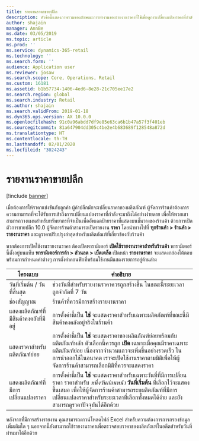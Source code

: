 ```yaml
---
title: รายงานราคาขายปลีก
description: หัวข้อนี้แสดงภาพรวมของลักษณะการทำงานของรายงานราคาที่ใช้เพื่อดูการเปลี่ยนแปลงราคาที่กำลังจะมาถึงสำหรับผลิตภัณฑ์ที่จัดประเภท
author: shajain
manager: AnnBe
ms.date: 03/05/2019
ms.topic: article
ms.prod: ''
ms.service: dynamics-365-retail
ms.technology: ''
ms.search.form: ''
audience: Application user
ms.reviewer: josaw
ms.search.scope: Core, Operations, Retail
ms.custom: 16181
ms.assetid: b1b57734-1406-4ed6-8e28-21c705ee17e2
ms.search.region: global
ms.search.industry: Retail
ms.author: shajain
ms.search.validFrom: 2019-01-18
ms.dyn365.ops.version: AX 10.0.0
ms.openlocfilehash: 91c0a96abdd7df9e85e63ca6b1b47a57f3f401eb
ms.sourcegitcommit: 81a647904dd305c4be2e4b683689f128548a872d
ms.translationtype: HT
ms.contentlocale: th-TH
ms.lasthandoff: 02/01/2020
ms.locfileid: "3024243"
---
```

# <a name="retail-price-reports"></a>รายงานราคาขายปลีก

[!include [banner](includes/banner.md)]


เมื่อต้องการให้ราคาแข่งขันกับลูกค้า ผู้ค้าปลีกมักจะเปลี่ยนราคาของผลิตภัณฑ์ ผู้จัดการร้านค้าต้องการความสามารถที่จะได้รับการเข้าถึงการเปลี่ยนแปลงราคาที่กำลังจะมาถึงได้อย่างง่ายดาย เพื่อให้พวกเขาสามารถวางแผนสำหรับทรัพยากรที่จำเป็นเพื่ออัพเดตป้ายราคาที่แสดงบนชั้นวางของร้านค้า ด้วยการเปิดตัวการขายปลีก 10.0 ผู้จัดการร้านค้าสามารถเปิดรายงาน **ราคา** โดยนำทางไปที่ **ทุกร้านค้า \> ร้านค้า \> รายงานราคา** และดูราคาปรับปรุงล่าสุดสำหรับผลิตภัณฑ์ที่เกี่ยวข้องกับร้านค้า  

หากต้องการเปิดใช้งานรายงานราคา ต้องเปิดพารามิเตอร์ **เปิดใช้รายงานราคาสำหรับร้านค้า**  พารามิเตอร์นี้ตั้งอยู่บนแท็บ **พารามิเตอร์การค้า \> ส่วนลด \> เบ็ดเตล็ด** เปิดหน้า **รายงานราคา** จะแสดงกล่องโต้ตอบพร้อมการกำหนดค่าต่างๆ การตั้งค่าคอนฟิกที่พร้อมใช้งานมีแสดงรายการอยู่ด้านล่าง

| โครงแบบ | คำอธิบาย |
|---|---|
| วันที่เริ่มต้น / วันที่สิ้นสุด| ช่วงวันที่สำหรับรายงานราคาควรถูกสร้างขึ้น ในขณะนี้ระยะเวลาถูกจำกัดที่ 7 วัน |
| ช่องสัญญาณ| ร้านค้าที่ควรมีการสร้างรายงานราคา |
| แสดงผลิตภัณฑ์ที่มีสินค้าคงคลังที่มีอยู่| การตั้งค่านี้เป็น **ใช่** จะแสดงราคาสำหรับเฉพาะผลิตภัณฑ์ที่ขณะนี้มีสินค้าคงคลังอยู่จริงในร้านค้า |
| แสดงราคาสำหรับผลิตภัณฑ์ย่อย | การตั้งค่านี้เป็น **ใช่** จะแสดงราคาของผลิตภัณฑ์ย่อยพร้อมกับผลิตภัณฑ์หลัก ตัวเลือกนี้ควรถูก **เปิด** เฉพาะเมื่อคุณมีราคาเฉพาะผลิตภัณฑ์ย่อย เนื่องจากจำนวนแถวจะเพิ่มขึ้นอย่างรวดเร็ว ในการนำออกใช้ในอนาคต เราจะเปิดใช้งานราคาตามมิติเพื่อให้ผู้จัดการร้านค้าสามารถเลือกมิติที่ควรจะแสดงราคา |
| แสดงผลิตภัณฑ์ที่มีการเปลี่ยนแปลงราคา | การตั้งค่านี้เป็น **ใช่** จะแสดงราคาสำหรับเฉพาะวันที่ที่มีการเปลี่ยนราคา ราคาสำหรับ *หนึ่งวันก่อนหน้า* **วันที่เริ่มต้น** ที่เลือกไว้จะแสดงขึ้นเสมอ เพื่อให้ผู้จัดการร้านค้าสามารถระบุผลิตภัณฑ์ที่มีการเปลี่ยนแปลงราคาสำหรับระยะเวลาที่เลือกทั้งหมดได้ง่าย และยังสามารถดูราคาปัจจุบันได้อีกด้วย |

หลังจากที่มีการสร้างรายงาน คุณสามารถดาวน์โหลดไฟล์ Excel สำหรับความต้องการการกรองข้อมูลเพิ่มเติมใด ๆ นอกจากนี้ยังสามารถใช้รายงานราคาเพื่อตรวจสอบราคาของผลิตภัณฑ์ในอดีตสำหรับวันที่ผ่านมาได้อีกด้วย
